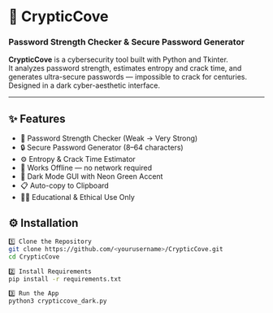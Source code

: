 # 🔐 CrypticCove
### Password Strength Checker & Secure Password Generator

**CrypticCove** is a cybersecurity tool built with Python and Tkinter.  
It analyzes password strength, estimates entropy and crack time, and generates ultra-secure passwords — impossible to crack for centuries.  
Designed in a dark cyber-aesthetic interface.

---

## ✨ Features
- 🧠 Password Strength Checker (Weak → Very Strong)
- 🔒 Secure Password Generator (8–64 characters)
- ⚙️ Entropy & Crack Time Estimator
- 🧰 Works Offline — no network required
- 🎨 Dark Mode GUI with Neon Green Accent
- 📋 Auto-copy to Clipboard
- 🧑‍💻 Educational & Ethical Use Only


## ⚙️ Installation

```bash
1️⃣ Clone the Repository
git clone https://github.com/<yourusername>/CrypticCove.git
cd CrypticCove

2️⃣ Install Requirements
pip install -r requirements.txt

3️⃣ Run the App
python3 crypticcove_dark.py
